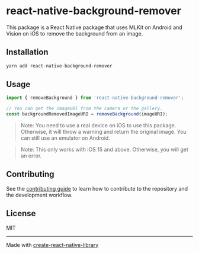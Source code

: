 # react-native-background-remover

This package is a React Native package that uses MLKit on Android and Vision on iOS to remove the background from an image.

## Installation

```sh
yarn add react-native-background-remover
```

## Usage

```js
import { removeBackground } from 'react-native-background-remover';

// You can get the imageURI from the camera or the gallery.
const backgroundRemovedImageURI = removeBackground(imageURI);
```

> Note: You need to use a real device on iOS to use this package. Otherwise, it will throw a warning and return the original image. You can still use an emulator on Android.

> Note: This only works with iOS 15 and above. Otherwise, you will get an error.

## Contributing

See the [contributing guide](CONTRIBUTING.md) to learn how to contribute to the repository and the development workflow.

## License

MIT

---

Made with [create-react-native-library](https://github.com/callstack/react-native-builder-bob)

